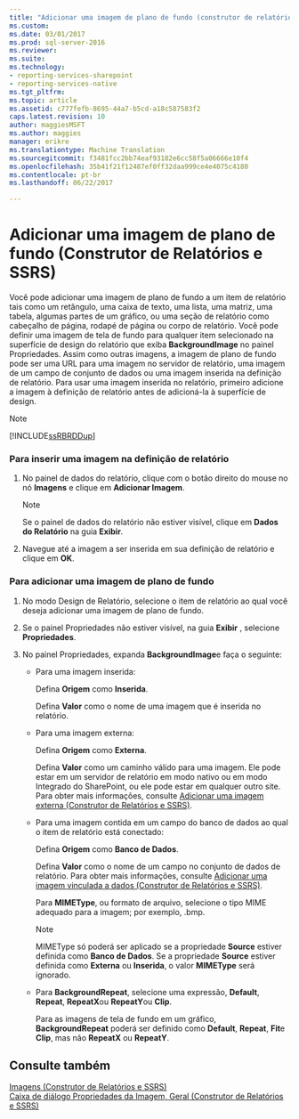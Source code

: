 ```yaml
---
title: "Adicionar uma imagem de plano de fundo (construtor de relatórios e SSRS) | Microsoft Docs"
ms.custom: 
ms.date: 03/01/2017
ms.prod: sql-server-2016
ms.reviewer: 
ms.suite: 
ms.technology:
- reporting-services-sharepoint
- reporting-services-native
ms.tgt_pltfrm: 
ms.topic: article
ms.assetid: c777fefb-8695-44a7-b5cd-a18c587583f2
caps.latest.revision: 10
author: maggiesMSFT
ms.author: maggies
manager: erikre
ms.translationtype: Machine Translation
ms.sourcegitcommit: f3481fcc2bb74eaf93182e6cc58f5a06666e10f4
ms.openlocfilehash: 35b41f21f12487ef0ff32daa999ce4e4075c4180
ms.contentlocale: pt-br
ms.lasthandoff: 06/22/2017

---
```

# <a name="add-a-background-image-report-builder-and-ssrs"></a>Adicionar uma imagem de plano de fundo (Construtor de Relatórios e SSRS)
  Você pode adicionar uma imagem de plano de fundo a um item de relatório tais como um retângulo, uma caixa de texto, uma lista, uma matriz, uma tabela, algumas partes de um gráfico, ou uma seção de relatório como cabeçalho de página, rodapé de página ou corpo de relatório. Você pode definir uma imagem de tela de fundo para qualquer item selecionado na superfície de design do relatório que exiba **BackgroundImage** no painel Propriedades. Assim como outras imagens, a imagem de plano de fundo pode ser uma URL para uma imagem no servidor de relatório, uma imagem de um campo de conjunto de dados ou uma imagem inserida na definição de relatório. Para usar uma imagem inserida no relatório, primeiro adicione a imagem à definição de relatório antes de adicioná-la à superfície de design.  
  
> [!NOTE]  
>  [!INCLUDE[ssRBRDDup](../../includes/ssrbrddup-md.md)]  
  
### <a name="to-embed-an-image-in-the-report-definition"></a>Para inserir uma imagem na definição de relatório  
  
1.  No painel de dados do relatório, clique com o botão direito do mouse no nó **Imagens** e clique em **Adicionar Imagem**.  
  
    > [!NOTE]  
    >  Se o painel de dados do relatório não estiver visível, clique em **Dados do Relatório** na guia **Exibir**.  
  
2.  Navegue até a imagem a ser inserida em sua definição de relatório e clique em **OK**.  
  
### <a name="to-add-a-background-image"></a>Para adicionar uma imagem de plano de fundo  
  
1.  No modo Design de Relatório, selecione o item de relatório ao qual você deseja adicionar uma imagem de plano de fundo.  
  
2.  Se o painel Propriedades não estiver visível, na guia **Exibir** , selecione **Propriedades**.  
  
3.  No painel Propriedades, expanda **BackgroundImage**e faça o seguinte:  
  
    -   Para uma imagem inserida:  
  
         Defina **Origem** como **Inserida**.  
  
         Defina **Valor** como o nome de uma imagem que é inserida no relatório.  
  
    -   Para uma imagem externa:  
  
         Defina **Origem** como **Externa**.  
  
         Defina **Valor** como um caminho válido para uma imagem. Ele pode estar em um servidor de relatório em modo nativo ou em modo Integrado do SharePoint, ou ele pode estar em qualquer outro site. Para obter mais informações, consulte [Adicionar uma imagem externa &#40;Construtor de Relatórios e SSRS&#41;](../../reporting-services/report-design/add-an-external-image-report-builder-and-ssrs.md).  
  
    -   Para uma imagem contida em um campo do banco de dados ao qual o item de relatório está conectado:  
  
         Defina **Origem** como **Banco de Dados**.  
  
         Defina **Valor** como o nome de um campo no conjunto de dados de relatório. Para obter mais informações, consulte [Adicionar uma imagem vinculada a dados &#40;Construtor de Relatórios e SSRS&#41;](../../reporting-services/report-design/add-a-data-bound-image-report-builder-and-ssrs.md).  
  
         Para **MIMEType**, ou formato de arquivo, selecione o tipo MIME adequado para a imagem; por exemplo, .bmp.  
  
        > [!NOTE]  
        >  MIMEType só poderá ser aplicado se a propriedade **Source** estiver definida como **Banco de Dados**. Se a propriedade **Source** estiver definida como **Externa** ou **Inserida**, o valor **MIMEType** será ignorado.  
  
    -   Para **BackgroundRepeat**, selecione uma expressão, **Default**, **Repeat**, **RepeatX**ou **RepeatY**ou **Clip**.  
  
         Para as imagens de tela de fundo em um gráfico, **BackgroundRepeat** poderá ser definido como **Default**, **Repeat**, **Fit**e **Clip**, mas não **RepeatX** ou **RepeatY**.  
  
## <a name="see-also"></a>Consulte também  
 [Imagens &#40;Construtor de Relatórios e SSRS&#41;](../../reporting-services/report-design/images-report-builder-and-ssrs.md)   
 [Caixa de diálogo Propriedades da Imagem, Geral &#40;Construtor de Relatórios e SSRS&#41;](http://msdn.microsoft.com/library/c2218b93-f7fe-46ef-995f-d7dadf9752ec)  
  
  
